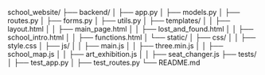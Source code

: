 school_website/
├── backend/
│   ├── app.py
│   ├── models.py
│   ├── routes.py
│   ├── forms.py
│   ├── utils.py
│   ├── templates/
│   │   ├── layout.html
│   │   ├── main_page.html
│   │   ├── lost_and_found.html
│   │   ├── school_intro.html
│   │   ├── functions.html
│   └── static/
│       ├── css/
│       │   ├── style.css
│       ├── js/
│       │   ├── main.js
│       │   ├── three.min.js
│       │   ├── school_map.js
│       │   ├── art_exhibition.js
│       │   ├── seat_changer.js
├── tests/
│   ├── test_app.py
│   ├── test_routes.py
└── README.md

